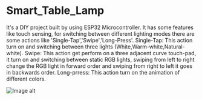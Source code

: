 # Smart_Table_Lamp
It's a DIY project built by using ESP32 Microcontroller. It has some features like touch sensing, for switching between different lighting modes there are some actions like 'Single-Tap','Swipe','Long-Press'.
Single-Tap: This action turn on and switching between three lights (White,Warm-white,Natural-white).
Swipe: This action get perform on a three adjacent curve touch-pad, it turn on and switching between static RGB lights, swiping from left to right change the RGB light in forward order and swiping from right to left it goes in backwards order.
Long-prress: This action turn on the animation of different colors.

![Image alt](https://github.com/user-attachments/assets/28972a09-ff11-47be-a4d4-d62baad3ef75)
